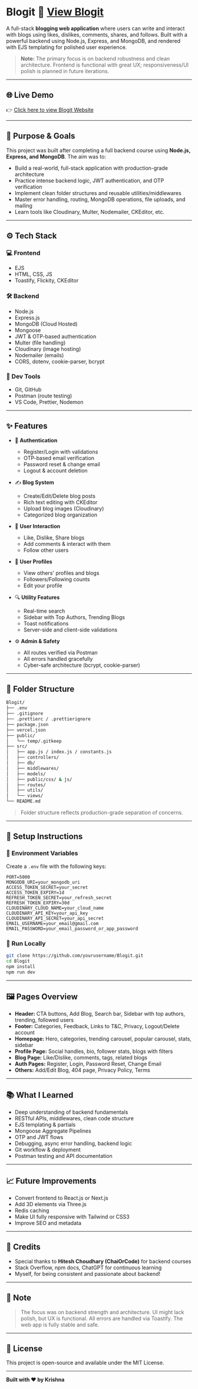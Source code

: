 # Blogit 📝  [View Blogit](https://blogit-gamma.vercel.app/)

A full-stack **blogging web application** where users can write and interact with blogs using likes, dislikes, comments, shares, and follows. Built with a powerful backend using Node.js, Express, and MongoDB, and rendered with EJS templating for polished user experience.

> **Note:** The primary focus is on backend robustness and clean architecture. Frontend is functional with great UX; responsiveness/UI polish is planned in future iterations.

---

## 🌐 Live Demo

👉 [Click here to view Blogit Website](https://blogit-gamma.vercel.app/)

---

## 🚀 Purpose & Goals

This project was built after completing a full backend course using **Node.js, Express, and MongoDB**. The aim was to:

* Build a real-world, full-stack application with production-grade architecture
* Practice intense backend logic, JWT authentication, and OTP verification
* Implement clean folder structures and reusable utilities/middlewares
* Master error handling, routing, MongoDB operations, file uploads, and mailing
* Learn tools like Cloudinary, Multer, Nodemailer, CKEditor, etc.

---

## ⚙️ Tech Stack

### 💻 Frontend

* EJS
* HTML, CSS, JS
* Toastify, Flickity, CKEditor

### 🛠 Backend

* Node.js
* Express.js
* MongoDB (Cloud Hosted)
* Mongoose
* JWT & OTP-based authentication
* Multer (file handling)
* Cloudinary (image hosting)
* Nodemailer (emails)
* CORS, dotenv, cookie-parser, bcrypt

### 🔧 Dev Tools

* Git, GitHub
* Postman (route testing)
* VS Code, Prettier, Nodemon

---

## ✨ Features

* 🔐 **Authentication**

  * Register/Login with validations
  * OTP-based email verification
  * Password reset & change email
  * Logout & account deletion

* ✍️ **Blog System**

  * Create/Edit/Delete blog posts
  * Rich text editing with CKEditor
  * Upload blog images (Cloudinary)
  * Categorized blog organization

* 📢 **User Interaction**

  * Like, Dislike, Share blogs
  * Add comments & interact with them
  * Follow other users

* 👤 **User Profiles**

  * View others' profiles and blogs
  * Followers/Following counts
  * Edit your profile

* 🔍 **Utility Features**

  * Real-time search
  * Sidebar with Top Authors, Trending Blogs
  * Toast notifications
  * Server-side and client-side validations

* ⚙️ **Admin & Safety**

  * All routes verified via Postman
  * All errors handled gracefully
  * Cyber-safe architecture (bcrypt, cookie-parser)

---

## 📁 Folder Structure

```bash
Blogit/
├── .env
├── .gitignore
├── .prettierc / .prettierignore
├── package.json
├── vercel.json
├── public/
│   └── temp/.gitkeep
├── src/
│   ├── app.js / index.js / constants.js
│   ├── controllers/
│   ├── db/
│   ├── middlewares/
│   ├── models/
│   ├── public/css/ & js/
│   ├── routes/
│   ├── utils/
│   └── views/
└── README.md
```

> Folder structure reflects production-grade separation of concerns.

---

## 🧪 Setup Instructions

### 🔑 Environment Variables

Create a `.env` file with the following keys:

```env
PORT=5000
MONGODB_URI=your_mongodb_uri
ACCESS_TOKEN_SECRET=your_secret
ACCESS_TOKEN_EXPIRY=1d
REFRESH_TOKEN_SECRET=your_refresh_secret
REFRESH_TOKEN_EXPIRY=30d
CLOUDINARY_CLOUD_NAME=your_cloud_name
CLOUDINARY_API_KEY=your_api_key
CLOUDINARY_API_SECRET=your_api_secret
EMAIL_USERNAME=your_email@gmail.com
EMAIL_PASSWORD=your_email_password_or_app_password
```

### 🧰 Run Locally

```bash
git clone https://github.com/yourusername/Blogit.git
cd Blogit
npm install
npm run dev
```

---

## 🖼 Pages Overview

* **Header:** CTA buttons, Add Blog, Search bar, Sidebar with top authors, trending, followed users
* **Footer:** Categories, Feedback, Links to T\&C, Privacy, Logout/Delete account
* **Homepage:** Hero, categories, trending carousel, popular carousel, stats, sidebar
* **Profile Page:** Social handles, bio, follower stats, blogs with filters
* **Blog Page:** Like/Dislike, comments, tags, related blogs
* **Auth Pages:** Register, Login, Password Reset, Change Email
* **Others:** Add/Edit Blog, 404 page, Privacy Policy, Terms

---

## 📚 What I Learned

* Deep understanding of backend fundamentals
* RESTful APIs, middlewares, clean code structure
* EJS templating & partials
* Mongoose Aggregate Pipelines
* OTP and JWT flows
* Debugging, async error handling, backend logic
* Git workflow & deployment
* Postman testing and API documentation

---

## 📈 Future Improvements

* Convert frontend to React.js or Next.js
* Add 3D elements via Three.js
* Redis caching
* Make UI fully responsive with Tailwind or CSS3
* Improve SEO and metadata

---

## 🙏 Credits

* Special thanks to **Hitesh Choudhary (ChaiOrCode)** for backend courses
* Stack Overflow, npm docs, ChatGPT for continuous learning
* Myself, for being consistent and passionate about backend!

---

## 🧠 Note

> The focus was on backend strength and architecture. UI might lack polish, but UX is functional. All errors are handled via Toastify. The web app is fully stable and safe.

---

## 📌 License

This project is open-source and available under the MIT License.


---

**Built with ❤️ by Krishna**

